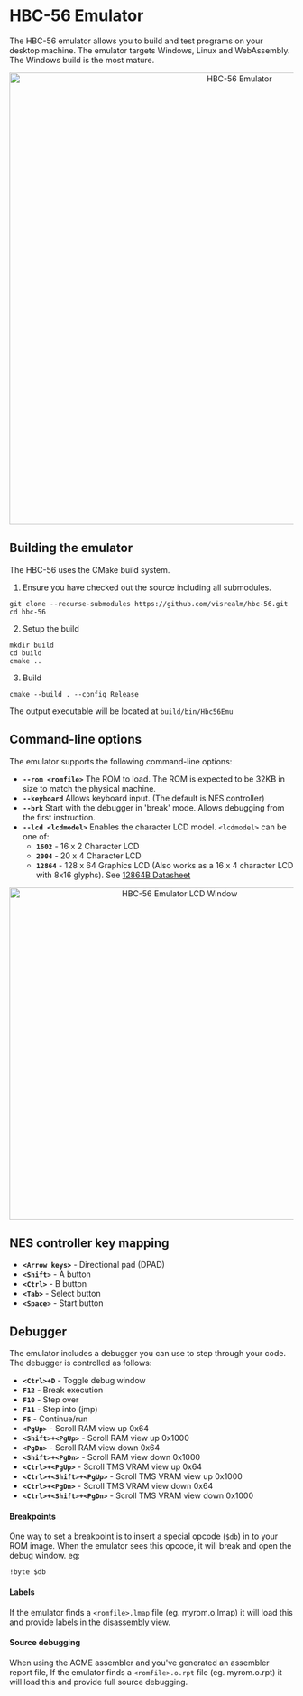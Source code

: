 

# HBC-56 Emulator

The HBC-56 emulator allows you to build and test programs on your desktop machine. The emulator targets Windows, Linux and WebAssembly. The Windows build is the most mature.

<p align="center"><img src="https://raw.githubusercontent.com/visrealm/vrEmuTms9918/main/res/mode1demo.gif" alt="HBC-56 Emulator" width="800px"></p>

## Building the emulator

The HBC-56 uses the CMake build system.

1. Ensure you have checked out the source including all submodules. 
```
git clone --recurse-submodules https://github.com/visrealm/hbc-56.git
cd hbc-56
```
2. Setup the build
```
mkdir build
cd build
cmake ..
```
3. Build
```
cmake --build . --config Release
```

The output executable will be located at  `build/bin/Hbc56Emu`

## Command-line options

The emulator supports the following command-line options:

* **`--rom <romfile>`** The ROM to load. The ROM is expected to be 32KB in size to match the physical machine.
* **`--keyboard`** Allows keyboard input. (The default is NES controller)
* **`--brk`** Start with the debugger in 'break' mode. Allows debugging from the first instruction.
* **`--lcd <lcdmodel>`** Enables the character LCD model. 
 `<lcdmodel>` can be one of: 
  * **`1602`**  - 16 x 2 Character LCD
  * **`2004`**  - 20 x 4 Character LCD
  * **`12864`** - 128 x 64 Graphics LCD (Also works as a 16 x 4 character LCD with 8x16 glyphs).
  See [12864B Datasheet](https://www.exploreembedded.com/wiki/images/7/77/QC12864B.pdf)
<p align="center"><img src="../img/glcd_basic.gif" alt="HBC-56 Emulator LCD Window" width="588px"></p>

## NES controller key mapping
* **`<Arrow keys>`** - Directional pad (DPAD)
* **`<Shift>`** - A button
* **`<Ctrl>`** - B button
* **`<Tab>`** - Select button
* **`<Space>`** - Start button

## Debugger

The emulator includes a debugger you can use to step through your code. The debugger is controlled as follows:
* **`<Ctrl>+D`** - Toggle debug window
* **`F12`** - Break execution
* **`F10`** - Step over
* **`F11`** - Step into (jmp)
* **`F5`**  - Continue/run
* **`<PgUp>`** - Scroll RAM view up 0x64
* **`<Shift>+<PgUp>`** - Scroll RAM view up 0x1000
* **`<PgDn>`** - Scroll RAM view down 0x64
* **`<Shift>+<PgDn>`** - Scroll RAM view down 0x1000
* **`<Ctrl>+<PgUp>`** - Scroll TMS VRAM view up 0x64
* **`<Ctrl>+<Shift>+<PgUp>`** - Scroll TMS VRAM view up 0x1000
* **`<Ctrl>+<PgDn>`** - Scroll TMS VRAM view down 0x64
* **`<Ctrl>+<Shift>+<PgDn>`** - Scroll TMS VRAM view down 0x1000

#### Breakpoints
One way to set a breakpoint is to insert a special opcode (`$db`) in to your ROM image. When the emulator sees this opcode, it will break and open the debug window. eg:
```
!byte $db
```

#### Labels

If the emulator finds a `<romfile>.lmap` file (eg. myrom.o.lmap) it will load this and provide labels in the disassembly view.

#### Source debugging

When using the ACME assembler and you've generated an assembler report file, If the emulator finds a `<romfile>.o.rpt` file (eg. myrom.o.rpt) it will load this and provide full source debugging.
